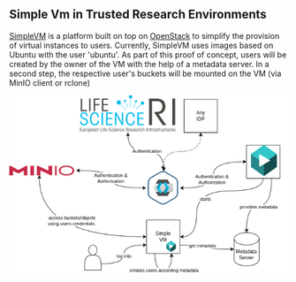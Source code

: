 ## Simple Vm in Trusted Research Environments

[SimpleVM](https://cloud.denbi.de/about/project-types/simplevm/) is a platform built on top on [OpenStack](https://openstack.org) to simplify the provision of virtual instances to users. Currently, SimpleVM uses images based on Ubuntu with the user 'ubuntu'. As part of this proof of concept, users will be created by the owner of the VM with the help of a metadata server. In a second step, the respective user's buckets will be mounted on the VM (via MinIO client or rclone)

![Overview](overview.png)